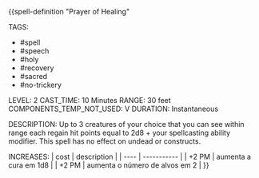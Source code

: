 {{spell-definition "Prayer of Healing"

TAGS:
- #spell
- #speech
- #holy
- #recovery
- #sacred
- #no-trickery

LEVEL: 2
CAST_TIME: 10 Minutes
RANGE: 30 feet
COMPONENTS_TEMP_NOT_USED: V
DURATION: Instantaneous

DESCRIPTION:
Up to 3 creatures of your choice that you can see within range each regain hit points equal to 2d8 + your spellcasting ability modifier. This spell has no effect on undead or constructs.

INCREASES:
| cost | description |
| ---- | ----------- |
| +2 PM | aumenta a cura em 1d8 |
| +2 PM | aumenta o número de alvos em 2 |
}}
